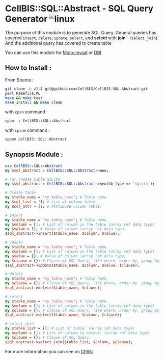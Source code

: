 # CellBIS::SQL::Abstract - SQL Query Generator ![linux](https://github.com/CellBIS/CellBIS-SQL-Abstract/workflows/linux/badge.svg)

The purpose of this module is to generate SQL Query. General queries has covered
`insert`, `delete`, `update`, `select`, and **select** with **join** - (`select_join`).
And the additional query has covered to create table

You can use this module for [Mojo::mysql](https://metacpan.org/pod/Mojo::mysql) 
or [DBI](https://metacpan.org/pod/DBI).

## How to Install :
From Source :
```bash
git clone -b v1.4 git@github.com:CellBIS/CellBIS-SQL-Abstract.git
perl Makefile.PL
make && make test
make install && make clean
```

with `cpan` command :

```bash
cpan -i CellBIS::SQL::Abstract
```

with `cpanm` command :

```bash
cpanm CellBIS::SQL::Abstract
```

## Synopsis Module :
```perl
use CellBIS::SQL::Abstract
my $sql_abstract = CellBIS::SQL::Abstract->new;

# For create table SQLite
my $sql_abstract = CellBIS::SQL::Abstract->new(db_type => 'sqlite');

# Create Table
my $table_name = 'my_table_name'; # Table name.
my $col_list = []; # List of column table
my $col_attr = {}; # Attribute column table.

# insert
my $table_name = 'my_table_name'; # Table name.
my $column = []; # List of column in the table (array ref data type)
my $value = []; # Value of column (array ref data type)
$sql_abstract->insert($table_name, $column, $value);

# update
my $table_name = 'my_table_name'; # Table name.
my $column = []; # List of column in the table (array ref data type)
my $value = []; # Value of column (array ref data type)
my $clause = {}; # Clause of SQL Query, like where, order by, group by, and etc.
$sql_abstract->update($table_name, $column, $value, $clause);

# delete
my $table_name = 'my_table_name'; # Table name.
my $clause = {}; # Clause of SQL Query, like where, order by, group by, and etc.
$sql_abstract->delete($table_name, $clause);

# select
my $table_name = 'my_table_name'; # Table name.
my $column = []; # List of column in the table (array ref data type)
my $clause = {}; # Clause of SQL Query, like where, order by, group by, and etc.
$sql_abstract->select($table_name, $column, $clause);

# select_join
my $table_list = []; # List of table. (array ref data type)
my $column = []; # List of column to select. (array ref data type)
my $clause = {}; # Clause of SQL Query.
$sql_abstract->select_join($table_list, $column, $clause);
```

For more information you can see on [CPAN](https://metacpan.org/pod/CellBIS::SQL::Abstract).
